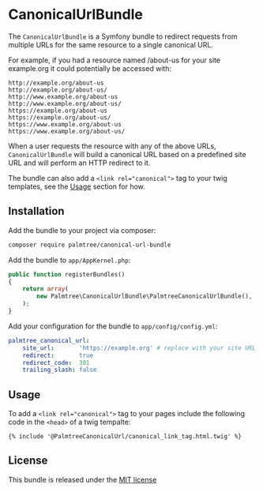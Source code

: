 # CanonicalUrlBundle


The `CanonicalUrlBundle` is a Symfony bundle to redirect requests from multiple URLs for the same resource to a single canonical URL.

For example, if you had a resource named /about-us for your site example.org it could potentially be accessed with:

```
http://example.org/about-us
http://example.org/about-us/
http://www.example.org/about-us
http://www.example.org/about-us/
https://example.org/about-us
https://example.org/about-us/
https://www.example.org/about-us
https://www.example.org/about-us/
```

When a user requests the resource with any of the above URLs, `CanonicalUrlBundle` will build a canonical URL based on a predefined site URL and will
perform an HTTP redirect to it.

The bundle can also add a `<link rel="canonical">` tag to your twig templates, see the [Usage](#Usage) section for how.

## Installation

Add the bundle to your project via composer:

```bash
composer require palmtree/canonical-url-bundle
```

Add the bundle to `app/AppKernel.php`:

```php
public function registerBundles()
{
    return array(
        new Palmtree\CanonicalUrlBundle\PalmtreeCanonicalUrlBundle(),
    );
}
```

Add your configuration for the bundle to `app/config/config.yml`:

```yaml
palmtree_canonical_url:
    site_url:       'https://example.org' # replace with your site URL
    redirect:       true
    redirect_code:  301
    trailing_slash: false
```

## Usage

To add a `<link rel="canonical">` tag to your pages include the following code in the `<head>` of a twig tempalte:

```twig
{% include '@PalmtreeCanonicalUrl/canonical_link_tag.html.twig' %}
```

## License

This bundle is released under the [MIT license](LICENSE)
